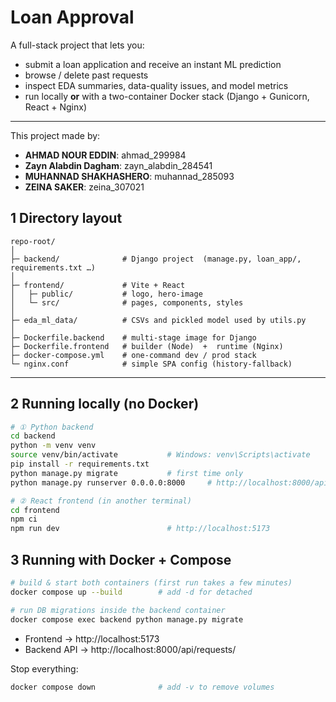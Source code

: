 # Loan Approval

A full-stack project that lets you:

* submit a loan application and receive an instant ML prediction  
* browse / delete past requests  
* inspect EDA summaries, data-quality issues, and model metrics  
* run locally **or** with a two-container Docker stack (Django + Gunicorn, React + Nginx)

---

This project made by:

* **AHMAD NOUR EDDIN**: ahmad_299984
* **Zayn Alabdin Dagham**: zayn_alabdin_284541
* **MUHANNAD SHAKHASHERO**: muhannad_285093
* **ZEINA SAKER**: zeina_307021



## 1  Directory layout

```
repo-root/
│
├─ backend/              # Django project  (manage.py, loan_app/, requirements.txt …)
│
├─ frontend/             # Vite + React
│   ├─ public/           # logo, hero-image
│   └─ src/              # pages, components, styles
│
├─ eda_ml_data/          # CSVs and pickled model used by utils.py
│
├─ Dockerfile.backend    # multi-stage image for Django
├─ Dockerfile.frontend   # builder (Node)  +  runtime (Nginx)
├─ docker-compose.yml    # one-command dev / prod stack
└─ nginx.conf            # simple SPA config (history-fallback)
```

---

## 2  Running **locally** (no Docker)

```bash
# ① Python backend
cd backend
python -m venv venv
source venv/bin/activate           # Windows: venv\Scripts\activate
pip install -r requirements.txt
python manage.py migrate           # first time only
python manage.py runserver 0.0.0.0:8000     # http://localhost:8000/api/requests/

# ② React frontend (in another terminal)
cd frontend
npm ci
npm run dev                        # http://localhost:5173
```

## 3  Running with **Docker + Compose**

```bash
# build & start both containers (first run takes a few minutes)
docker compose up --build        # add -d for detached

# run DB migrations inside the backend container
docker compose exec backend python manage.py migrate
```

* Frontend   → http://localhost:5173  
* Backend API → http://localhost:8000/api/requests/

Stop everything:

```bash
docker compose down              # add -v to remove volumes
```
